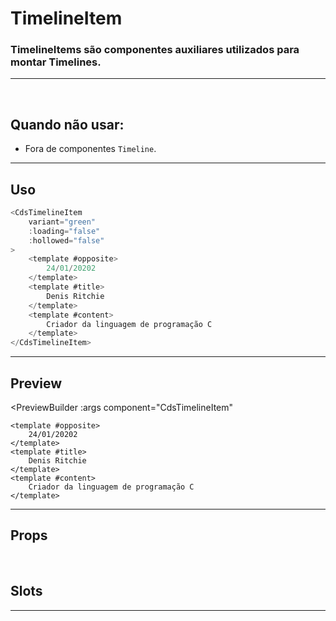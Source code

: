 # TimelineItem

### TimelineItems são componentes auxiliares utilizados para montar Timelines.
---
<br>

## Quando não usar:
- Fora de componentes `Timeline`.

---

## Uso

```js
<CdsTimelineItem
	variant="green"
	:loading="false"
	:hollowed="false"
>
	<template #opposite>
		24/01/20202
	</template>
	<template #title>
		Denis Ritchie
	</template>
	<template #content>
		Criador da linguagem de programação C
	</template>
</CdsTimelineItem>
```

---

## Preview

<PreviewBuilder
	:args
	component="CdsTimelineItem"
>
	<template #opposite>
		24/01/20202
	</template>
	<template #title>
		Denis Ritchie
	</template>
	<template #content>
		Criador da linguagem de programação C
	</template>
</PreviewBuilder>

---

## Props

<APITable
	name="CdsTimelineItem"
	section="props"
/>
<br>

## Slots

<APITable
	name="CdsTimelineItem"
	section="slots"
/>

---
<script setup>
import { ref } from 'vue';
import CdsTimelineItem from '@/components/TimelineItem.vue';

const args = ref({
	variant: 'green',
	loading: false,
	hollowed: false,
});
</script>
